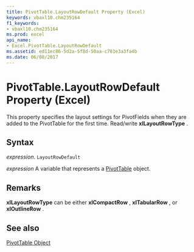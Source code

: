 ```yaml
---
title: PivotTable.LayoutRowDefault Property (Excel)
keywords: vbaxl10.chm235164
f1_keywords:
- vbaxl10.chm235164
ms.prod: excel
api_name:
- Excel.PivotTable.LayoutRowDefault
ms.assetid: ed11ec86-5d2a-5f8d-50aa-c781e3a3fa4b
ms.date: 06/08/2017
---
```



# PivotTable.LayoutRowDefault Property (Excel)

This property specifies the layout settings for PivotFields when they are added to the PivotTable for the first time. Read/write  **xlLayoutRowType** .


## Syntax

 _expression_. `LayoutRowDefault`

 _expression_ A variable that represents a [PivotTable](./Excel.PivotTable.md) object.


## Remarks

 **xlLayoutRowType** can be either **xlCompactRow** , **xlTabularRow** , or **xlOutlineRow** .


## See also


[PivotTable Object](Excel.PivotTable.md)

